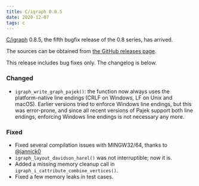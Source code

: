 ```yaml
---
title: C/igraph 0.8.5
date: 2020-12-07
tags: c
---
```


[C/igraph](https://igraph.org/c/) 0.8.5, the fifth bugfix release of the 0.8 series, has arrived.

The sources can be obtained from [the GitHub releases page](https://github.com/igraph/igraph/releases/tag/0.8.5).

This release includes bug fixes only. The changelog is below.

### Changed

 - `igraph_write_graph_pajek()`: the function now always uses the platform-native line endings (CRLF on Windows, LF on Unix and macOS). Earlier versions tried to enforce Windows line endings, but this was error-prone, and since all recent versions of Pajek support both line endings, enforcing Windows line endings is not necessary any more.

### Fixed

 - Fixed several compilation issues with MINGW32/64, thanks to [@jannick0](https://github.com/jannick0/)
 - `igraph_layout_davidson_harel()` was not interruptible; now it is.
 - Added a missing memory cleanup call in `igraph_i_cattribute_combine_vertices()`.
 - Fixed a few memory leaks in test cases.

